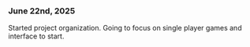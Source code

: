 ### June 22nd, 2025

Started project organization.
Going to focus on single player games and interface to start.